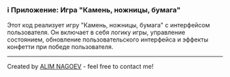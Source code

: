 ### ℹ️ Приложение: Игра "Камень, ножницы, бумага"

Этот код реализует игру "Камень, ножницы, бумага" с интерфейсом пользователя.
Он включает в себя логику игры, управление состоянием, обновление пользовательского интерфейса
и эффекты конфетти при победе пользователя.

-----
Created by [ALIM NAGOEV](https://github.com/nagoev-id) - feel free to contact me!

